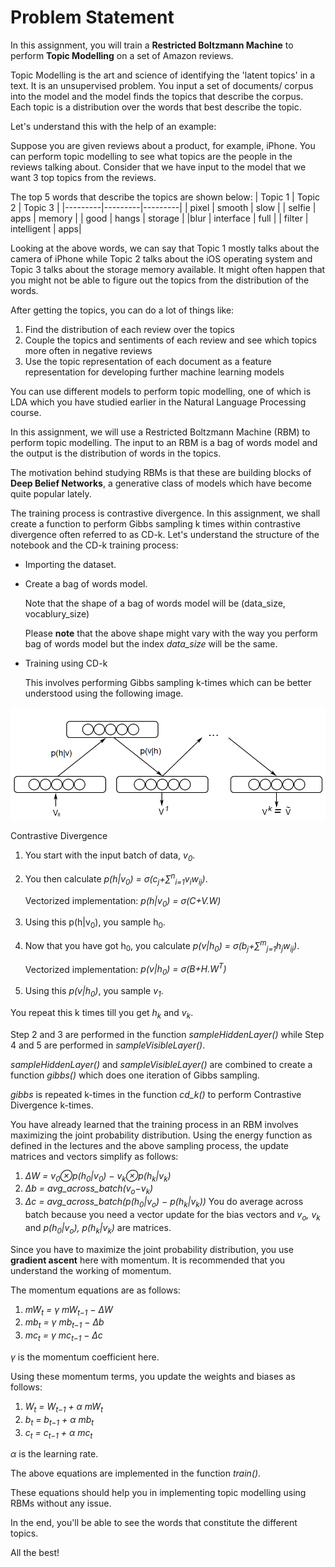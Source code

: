 # Problem Statement
In this assignment, you will train a **Restricted Boltzmann Machine** to perform **Topic Modelling** on a set of Amazon reviews. 

Topic Modelling is the art and science of identifying the 'latent topics' in a text. It is an unsupervised problem. You input a set of documents/ corpus into the model and the model finds the topics that describe the corpus. Each topic is a distribution over the words that best describe the topic. 

 

Let's understand this with the help of an example:

Suppose you are given reviews about a product, for example, iPhone. You can perform topic modelling to see what topics are the people in the reviews talking about. Consider that we have input to the model that we want 3 top topics from the reviews.

The top 5 words that describe the topics are shown below:
| Topic 1 | Topic 2 | Topic 3 |
|---------|---------|---------|
| pixel | smooth | slow |
| selfie | apps | memory |
| good | hangs | storage |
|blur | interface | full |
| filter | intelligent | apps|

Looking at the above words, we can say that Topic 1 mostly talks about the camera of iPhone while Topic 2 talks about the iOS operating system and Topic 3 talks about the storage memory available. It might often happen that you might not be able to figure out the topics from the distribution of the words.

After getting the topics, you can do a lot of things like:
1. Find the distribution of each review over the topics
2. Couple the topics and sentiments of each review and see which topics more often in negative reviews
3. Use the topic representation of each document as a feature representation for developing further machine learning models 

You can use different models to perform topic modelling, one of which is LDA  which you have studied earlier in the Natural Language Processing course.

In this assignment, we will use a Restricted Boltzmann Machine (RBM) to perform topic modelling. The input to an RBM is a bag of words model and the output is the distribution of words in the topics.

The motivation behind studying RBMs is that these are building blocks of **Deep Belief Networks**, a generative class of models which have become quite popular lately.

The training process is contrastive divergence. In this assignment, we shall create a function to perform Gibbs sampling k times within contrastive divergence often referred to as CD-k. Let's understand the structure of the notebook and the CD-k training process:
- Importing the dataset.
- Create a bag of words model.

  Note that the shape of a bag of words model will be (data_size, vocablury_size)
  
  Please **note** that the above shape might vary with the way you perform bag of words model but the index *data_size* will be the same.
- Training using CD-k
  
  This involves performing Gibbs sampling k-times which can be better understood using the following image.

![contrastive_divergence](contrastive_divergence.png)

Contrastive Divergence

1. You start with the input batch of data, *v<sub>0</sub>*.
2. You then calculate *p(h|v<sub>0</sub>) = σ(c<sub>j</sub>+∑<sup>n</sup><sub>i=1</sub>v<sub>i</sub>w<sub>ij</sub>)*.

   Vectorized implementation: *p(h|v<sub>0</sub>) = σ(C+V.W)*
3. Using this p(h|v<sub>0</sub>), you sample h<sub>0</sub>.
4. Now that you have got h<sub>0</sub>, you calculate *p(v|h<sub>0</sub>) = σ(b<sub>j</sub>+∑<sup>m</sup><sub>j=1</sub>h<sub>j</sub>w<sub>ij</sub>)*.

   Vectorized implementation: *p(v|h<sub>0</sub>) = σ(B+H.W<sup>T</sup>)*
5. Using this *p(v|h<sub>0</sub>)*, you sample *v<sub>1</sub>*.

You repeat this k times till you get *h<sub>k</sub>* and *v<sub>k</sub>*.

Step 2 and 3 are performed in the function *sampleHiddenLayer()* while Step 4 and 5 are performed in *sampleVisibleLayer()*.

*sampleHiddenLayer()* and *sampleVisibleLayer()* are combined to create a function *gibbs()* which does one iteration of Gibbs sampling.

*gibbs* is repeated k-times in the function *cd_k()* to perform Contrastive Divergence k-times.


You have already learned that the training process in an RBM involves maximizing the joint probability distribution. Using the energy function as defined in the lectures and the above sampling process, the update matrices and vectors simplify as follows:
1. *ΔW = v<sub>0</sub>⊗p(h<sub>0</sub>|v<sub>0</sub>) − v<sub>k</sub>⊗p(h<sub>k</sub>|v<sub>k</sub>)*
2. *Δb = avg_across_batch(v<sub>o</sub>−v<sub>k</sub>)*
3. *Δc = avg_across_batch(p(h<sub>0</sub>|v<sub>o</sub>) − p(h<sub>k</sub>|v<sub>k</sub>))*
You do average across batch because you need a vector update for the bias vectors and *v<sub>o</sub>, v<sub>k</sub>* and *p(h<sub>0</sub>|v<sub>o</sub>), p(h<sub>k</sub>|v<sub>k</sub>)* are matrices.

Since you have to maximize the joint probability distribution, you use **gradient ascent** here with momentum. It is recommended that you understand the working of momentum.

The momentum equations are as follows:
1. *mW<sub>t</sub> = γ mW<sub>t−1</sub> − ΔW*
2. *mb<sub>t</sub> = γ mb<sub>t−1</sub> − Δb*
3. *mc<sub>t</sub> = γ mc<sub>t−1</sub> − Δc*

*γ* is the momentum coefficient here.

Using these momentum terms, you update the weights and biases as follows:
1. *W<sub>t</sub> = W<sub>t−1</sub> + α mW<sub>t</sub>*
2. *b<sub>t</sub> = b<sub>t−1</sub> + α mb<sub>t</sub>*
3. *c<sub>t</sub> = c<sub>t−1</sub> + α mc<sub>t</sub>*

*α* is the learning rate.

The above equations are implemented in the function *train()*.

These equations should help you in implementing topic modelling using RBMs without any issue.

In the end, you'll be able to see the words that constitute the different topics.

All the best!
